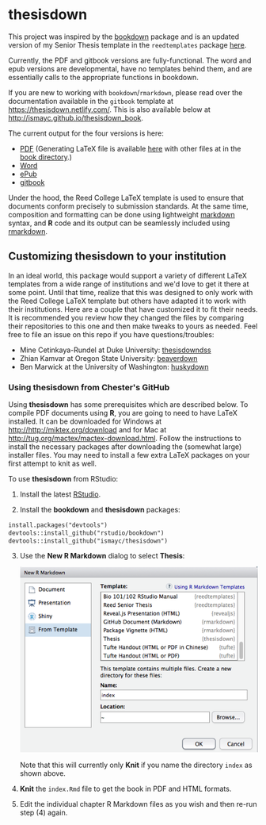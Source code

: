 # thesisdown

This project was inspired by the [bookdown](http://github.com/rstudio/bookdown) package and is an updated version of my Senior Thesis template in the `reedtemplates` package [here](http://github.com/ismayc/reedtemplates).

Currently, the PDF and gitbook versions are fully-functional.  The word and epub versions are developmental, have no templates behind them, and are essentially calls to the appropriate functions in bookdown.

If you are new to working with `bookdown`/`rmarkdown`, please read over the documentation available in the `gitbook` template at https://thesisdown.netlify.com/.  This is also available below at http://ismayc.github.io/thesisdown_book.

The current output for the four versions is here:
- [PDF](https://github.com/ismayc/thesisdown_book/blob/gh-pages/thesis.pdf) (Generating LaTeX file is available [here](https://github.com/ismayc/thesisdown_book/blob/gh-pages/thesis.tex) with other files at in the [book directory](https://github.com/ismayc/thesisdown_book/tree/gh-pages).)
- [Word](https://github.com/ismayc/thesisdown_book/blob/gh-pages/thesis.docx)
- [ePub](https://github.com/ismayc/thesisdown_book/blob/gh-pages/thesis.epub)
- [gitbook](http://ismayc.github.io/thesisdown_book)

Under the hood, the Reed College LaTeX template is used to ensure that documents conform precisely to submission standards. At the same time, composition and formatting can be done using lightweight [markdown](http://rmarkdown.rstudio.com/authoring_basics.html) syntax, and **R** code and its output can be seamlessly included using [rmarkdown](http://rmarkdown.rstudio.com).

## Customizing thesisdown to your institution

In an ideal world, this package would support a variety of different LaTeX templates from a wide range of institutions and we'd love to get it there at some point. Until that time, realize that this was designed to only work with the Reed College LaTeX template but others have adapted it to work with their institutions.  Here are a couple that have customized it to fit their needs.  It is recommended you review how they changed the files by comparing their repositories to this one and then make tweaks to yours as needed.  Feel free to file an issue on this repo if you have questions/troubles:

- Mine Cetinkaya-Rundel at Duke University: [thesisdowndss](https://github.com/mine-cetinkaya-rundel/thesisdowndss)
- Zhian Kamvar at Oregon State University: [beaverdown](https://github.com/zkamvar/beaverdown)
- Ben Marwick at the University of Washington: [huskydown](https://github.com/benmarwick/huskydown)


### Using thesisdown from Chester's GitHub

Using **thesisdown** has some prerequisites which are described below. To compile PDF documents using **R**, you are going to need to have LaTeX installed.  It can be downloaded for Windows at <http://http://miktex.org/download> and for Mac at <http://tug.org/mactex/mactex-download.html>.  Follow the instructions to install the necessary packages after downloading the (somewhat large) installer files.  You may need to install a few extra LaTeX packages on your first attempt to knit as well.

To use **thesisdown** from RStudio:

1) Install the latest [RStudio](http://www.rstudio.com/products/rstudio/download/).

2) Install the **bookdown** and **thesisdown** packages: 

```
install.packages("devtools")
devtools::install_github("rstudio/bookdown")
devtools::install_github("ismayc/thesisdown")
```

3) Use the **New R Markdown** dialog to select **Thesis**:

    ![New R Markdown](thesis_rmd.png)

    Note that this will currently only **Knit** if you name the directory `index` as shown above.

4) **Knit** the `index.Rmd` file to get the book in PDF and HTML formats.
5) Edit the individual chapter R Markdown files as you wish and then re-run step (4) again.
